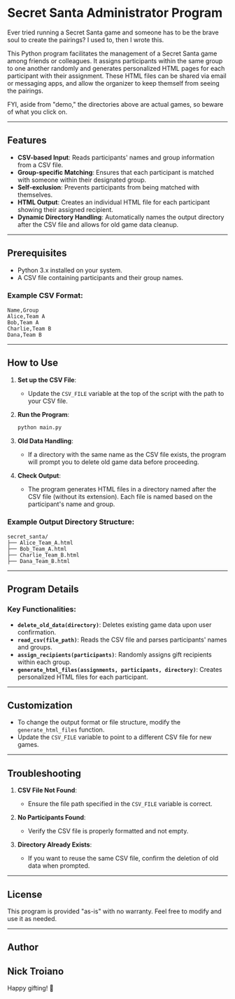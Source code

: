# Secret Santa Administrator Program

Ever tried running a Secret Santa game and someone has to be the brave soul to create the pairings? I used to, then I wrote this. 

This Python program facilitates the management of a Secret Santa game among friends or colleagues. It assigns participants within the same group to one another randomly and generates personalized HTML pages for each participant with their assignment. These HTML files can be shared via email or messaging apps, and allow the organizer to keep themself from seeing the pairings.

FYI, aside from "demo," the directories above are actual games, so beware of what you click on. 

---

## Features
- **CSV-based Input**: Reads participants' names and group information from a CSV file.
- **Group-specific Matching**: Ensures that each participant is matched with someone within their designated group.
- **Self-exclusion**: Prevents participants from being matched with themselves.
- **HTML Output**: Creates an individual HTML file for each participant showing their assigned recipient.
- **Dynamic Directory Handling**: Automatically names the output directory after the CSV file and allows for old game data cleanup.

---

## Prerequisites
- Python 3.x installed on your system.
- A CSV file containing participants and their group names.

### Example CSV Format:
```csv
Name,Group
Alice,Team A
Bob,Team A
Charlie,Team B
Dana,Team B
```

---

## How to Use

1. **Set up the CSV File**:
   - Update the `CSV_FILE` variable at the top of the script with the path to your CSV file.

2. **Run the Program**:
   ```bash
   python main.py
   ```

3. **Old Data Handling**:
   - If a directory with the same name as the CSV file exists, the program will prompt you to delete old game data before proceeding.

4. **Check Output**:
   - The program generates HTML files in a directory named after the CSV file (without its extension). Each file is named based on the participant's name and group.

### Example Output Directory Structure:
```
secret_santa/
├── Alice_Team_A.html
├── Bob_Team_A.html
├── Charlie_Team_B.html
├── Dana_Team_B.html
```

---

## Program Details

### Key Functionalities:
- **`delete_old_data(directory)`**: Deletes existing game data upon user confirmation.
- **`read_csv(file_path)`**: Reads the CSV file and parses participants' names and groups.
- **`assign_recipients(participants)`**: Randomly assigns gift recipients within each group.
- **`generate_html_files(assignments, participants, directory)`**: Creates personalized HTML files for each participant.

---

## Customization
- To change the output format or file structure, modify the `generate_html_files` function.
- Update the `CSV_FILE` variable to point to a different CSV file for new games.

---

## Troubleshooting

1. **CSV File Not Found**:
   - Ensure the file path specified in the `CSV_FILE` variable is correct.

2. **No Participants Found**:
   - Verify the CSV file is properly formatted and not empty.

3. **Directory Already Exists**:
   - If you want to reuse the same CSV file, confirm the deletion of old data when prompted.

---

## License
This program is provided "as-is" with no warranty. Feel free to modify and use it as needed.

---

## Author
Nick Troiano
---

Happy gifting! 🎁

